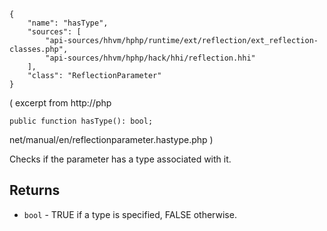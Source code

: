``` yamlmeta
{
    "name": "hasType",
    "sources": [
        "api-sources/hhvm/hphp/runtime/ext/reflection/ext_reflection-classes.php",
        "api-sources/hhvm/hphp/hack/hhi/reflection.hhi"
    ],
    "class": "ReflectionParameter"
}
```




( excerpt from
http://php




``` Hack
public function hasType(): bool;
```




net/manual/en/reflectionparameter.hastype.php )




Checks if the parameter has a type associated with it.




## Returns




+ ` bool ` - TRUE if a type is specified, FALSE otherwise.
<!-- HHAPIDOC -->
